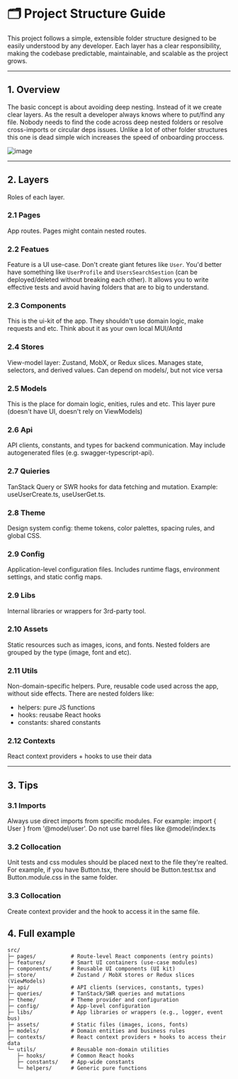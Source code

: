 # 🗂️ Project Structure Guide

This project follows a simple, extensible folder structure designed to be easily understood by any developer. Each layer has a clear responsibility, making the codebase predictable, maintainable, and scalable as the project grows.

---

## 1. Overview
The basic concept is about avoiding deep nesting. Instead of it we create clear layers. As the result a developer always knows where to put/find any file. Nobody needs to find the code across deep nested folders or resolve cross-imports or circular deps issues. Unlike a lot of other folder structures this one is dead simple wich increases the speed of onboarding proccess.

![image](https://github.com/user-attachments/assets/aa26bd07-0e5b-4c26-bb09-1ca8402a00f6)

---

## 2. Layers
Roles of each layer.

### 2.1 Pages
App routes. Pages might contain nested routes.

### 2.2 Featues
Feature is a UI use-case. Don't create giant fetures like `User`.
You'd better have something like `UserProfile` and `UsersSearchSestion` (can be deployed/deleted without breaking each other).
It allows you to write effective tests and avoid having folders that are to big to understand.

### 2.3 Components
This is the ui-kit of the app. They shouldn't use domain logic, make requests and etc.
Think about it as your own local MUI/Antd

### 2.4 Stores
View-model layer: Zustand, MobX, or Redux slices. Manages state, selectors, and derived values. 
Can depend on models/, but not vice versa

### 2.5 Models
This is the place for domain logic, enities, rules and etc.
This layer pure (doesn't have UI, doesn't rely on ViewModels)

### 2.6 Api
API clients, constants, and types for backend communication. May include autogenerated files (e.g. swagger-typescript-api).

### 2.7 Quieries
TanStack Query or SWR hooks for data fetching and mutation.
Example: useUserCreate.ts, useUserGet.ts.

### 2.8 Theme
Design system config: theme tokens, color palettes, spacing rules, and global CSS.

### 2.9 Config
Application-level configuration files. Includes runtime flags, environment settings, and static config maps.

### 2.9 Libs
Internal libraries or wrappers for 3rd-party tool.

### 2.10 Assets
Static resources such as images, icons, and fonts. Nested folders are grouped by the type (image, font and etc).

### 2.11 Utils
Non-domain-specific helpers. Pure, reusable code used across the app, without side effects.
There are nested folders like:
- helpers: pure JS functions
- hooks: reusabe React hooks
- constants: shared constants

### 2.12 Contexts
React context providers + hooks to use their data

---

## 3. Tips

### 3.1 Imports
Always use direct imports from specific modules.
For example: import { User } from '@model/user'.
Do not use barrel files like @model/index.ts

### 3.2 Collocation
Unit tests and css modules should be placed next to the file they're realted.
For example, if you have Button.tsx, there should be Button.test.tsx and Button.module.css in the same folder.

### 3.3 Collocation
Create context provider and the hook to access it in the same file.

## 4. Full example

```
src/
├─ pages/           # Route-level React components (entry points)
├─ features/        # Smart UI containers (use-case modules)
├─ components/      # Reusable UI components (UI kit)
├─ store/           # Zustand / MobX stores or Redux slices (ViewModels)
├─ api/             # API clients (services, constants, types)
├─ queries/         # TanStack/SWR queries and mutations
├─ theme/           # Theme provider and configuration
├─ config/          # App-level configuration
├─ libs/            # App libraries or wrappers (e.g., logger, event bus)
├─ assets/          # Static files (images, icons, fonts)
├─ models/          # Domain entities and business rules
├─ contexts/        # React context providers + hooks to access their data
└─ utils/           # Reusable non-domain utilities
   ├─ hooks/        # Common React hooks
   ├─ constants/    # App-wide constants
   └─ helpers/      # Generic pure functions
```
